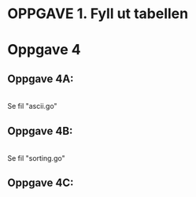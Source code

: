 <!DOCTYPE html>
# OPPGAVE 1. Fyll ut tabellen
<html>

<body>
	
# Oppgave 4

## Oppgave 4A:
<br>
Se fil "ascii.go"
<br>

## Oppgave 4B:
<br>
Se fil "sorting.go"
<br>

## Oppgave 4C:




</body>
</html>
